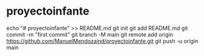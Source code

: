 # proyectoinfante
echo "# proyectoinfante" >> README.md
git init
git add README.md
git commit -m "first commit"
git branch -M main
git remote add origin https://github.com/ManuelMendozaind/proyectoinfante.git
git push -u origin main
